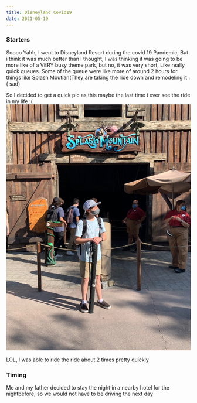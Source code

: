 ```yaml
---
title: Disneyland Covid19
date: 2021-05-19
---
```


### Starters
Soooo Yahh, I went to Disneyland Resort during the covid 19 Pandemic, But i think it was much better than I thought, I was thinking it was going to be more like of a VERY busy theme park, but no, it was very short, Like really quick queues. Some of the queue were like more of around 2 hours for things like Splash Moutian(They are taking the ride down and remodeling it :( sad)

So I decided to get a quick pic as this maybe the last time i ever see the ride in my life :(
![FrontSign](src\site\CDN\disneyland-covid\IMG_8964.JPG)

LOL, I was able to ride the ride about 2 times pretty quickly

### Timing
Me and my father decided to stay the night in a nearby hotel for the nightbefore, so we would not have to be driving the next day